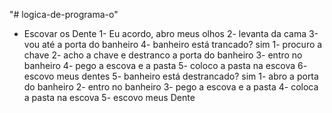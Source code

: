 "# logica-de-programa-o" 
- Escovar os Dente
1- Eu acordo, abro meus olhos
2- levanta da cama
3-vou até a porta do banheiro
4- banheiro está trancado? sim
  1- procuro a chave 
  2- acho a chave e destranco a porta do banheiro
  3- entro no banheiro 
  4- pego a escova e a pasta 
  5- coloco a pasta na escova
  6- escovo meus dentes
5- banheiro está destrancado? sim
  1- abro a porta do banheiro
  2- entro no banheiro 
  3- pego a escova e a pasta
  4- coloca a pasta na escova
  5- escovo meus Dente